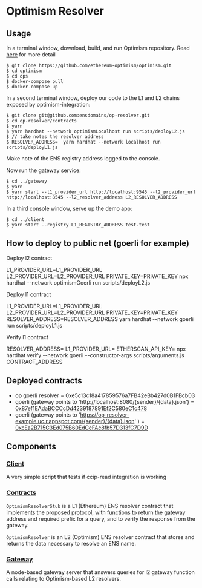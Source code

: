 # Optimism Resolver

## Usage

In a terminal window, download, build, and run Optimism repository. Read [here](https://community.optimism.io/docs/developers/build/dev-node/#setting-up-the-environment) for more detail

```
$ git clone https://github.com/ethereum-optimism/optimism.git
$ cd optimism
$ cd ops
$ docker-compose pull
$ docker-compose up
```

In a second terminal window, deploy our code to the L1 and L2 chains exposed by optimism-integration:

```
$ git clone git@github.com:ensdomains/op-resolver.git
$ cd op-resolver/contracts
$ yarn
$ yarn hardhat --network optimismLocalhost run scripts/deployL2.js
$ // take notes the resolver address
$ RESOLVER_ADDRESS=  yarn hardhat --network localhost run scripts/deployL1.js
```

Make note of the ENS registry address logged to the console.

Now run the gateway service:

```
$ cd ../gateway
$ yarn
$ yarn start --l1_provider_url http://localhost:9545 --l2_provider_url http://localhost:8545 --l2_resolver_address L2_RESOLVER_ADDRESS
```

In a third console window, serve up the demo app:

```
$ cd ../client
$ yarn start --registry L1_REGISTRY_ADDRESS test.test
```

## How to deploy to public net (goerli for example)

Deploy l2 contract

L1_PROVIDER_URL=L1_PROVIDER_URL L2_PROVIDER_URL=L2_PROVIDER_URL PRIVATE_KEY=PRIVATE_KEY
npx hardhat --network optimismGoerli run scripts/deployL2.js

Deploy l1 contract

L1_PROVIDER_URL=L1_PROVIDER_URL L2_PROVIDER_URL=L2_PROVIDER_URL PRIVATE_KEY=PRIVATE_KEY
RESOLVER_ADDRESS=RESOLVER_ADDRESS yarn hardhat --network goerli run scripts/deployL1.js

Verify l1 contract

RESOLVER_ADDRESS= L1_PROVIDER_URL= ETHERSCAN_API_KEY= npx hardhat verify --network goerli --constructor-args scripts/arguments.js CONTRACT_ADDRESS

## Deployed contracts

- op goerli resolver = 0xe5c13c18a417859576a7FB42eBb427d0B1FBcb03
- goerli (gateway points to 'http://localhost:8080/{sender}/{data}.json') = [0x87ef1EAdaBCCCcDd4239187891Ef2C580eC1c478](https://goerli.etherscan.io/address/0x87ef1EAdaBCCCcDd4239187891Ef2C580eC1c478)
- goerli (gateway points to 'https://op-resolver-example.uc.r.appspot.com/{sender}/{data}.json' ) = [0xcEa2B715C3Ed075B60EdCcFAc8fb57D313fC7D9D](https://goerli.etherscan.io/address/0xcEa2B715C3Ed075B60EdCcFAc8fb57D313fC7D9D)

## Components

### [Client](client)

A very simple script that tests if ccip-read integration is working

### [Contracts](contracts)

`OptimismResolverStub` is a L1 (Ethereum) ENS resolver contract that implements the proposed protocol, with
functions to return the gateway address and required prefix for a query, and to verify the response from the gateway.

`OptimismResolver` is an L2 (Optimism) ENS resolver contract that stores and returns the data necessary to resolve an ENS name.

### [Gateway](gateway)

A node-based gateway server that answers queries for l2 gateway function calls relating to Optimism-based L2 resolvers.

```

```
